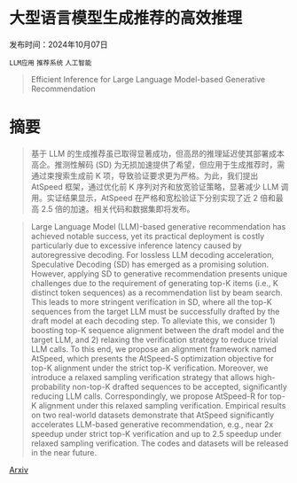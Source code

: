 # 大型语言模型生成推荐的高效推理

发布时间：2024年10月07日

`LLM应用` `推荐系统` `人工智能`

> Efficient Inference for Large Language Model-based Generative Recommendation

# 摘要

> 基于 LLM 的生成推荐虽已取得显著成功，但高昂的推理延迟使其部署成本高企。推测性解码 (SD) 为无损加速提供了希望，但应用于生成推荐时，需通过束搜索生成前 K 项，导致验证要求更为严格。为此，我们提出 AtSpeed 框架，通过优化前 K 序列对齐和放宽验证策略，显著减少 LLM 调用。实证结果显示，AtSpeed 在严格和宽松验证下分别实现了近 2 倍和最高 2.5 倍的加速。相关代码和数据集即将发布。

> Large Language Model (LLM)-based generative recommendation has achieved notable success, yet its practical deployment is costly particularly due to excessive inference latency caused by autoregressive decoding. For lossless LLM decoding acceleration, Speculative Decoding (SD) has emerged as a promising solution. However, applying SD to generative recommendation presents unique challenges due to the requirement of generating top-K items (i.e., K distinct token sequences) as a recommendation list by beam search. This leads to more stringent verification in SD, where all the top-K sequences from the target LLM must be successfully drafted by the draft model at each decoding step. To alleviate this, we consider 1) boosting top-K sequence alignment between the draft model and the target LLM, and 2) relaxing the verification strategy to reduce trivial LLM calls. To this end, we propose an alignment framework named AtSpeed, which presents the AtSpeed-S optimization objective for top-K alignment under the strict top-K verification. Moreover, we introduce a relaxed sampling verification strategy that allows high-probability non-top-K drafted sequences to be accepted, significantly reducing LLM calls. Correspondingly, we propose AtSpeed-R for top-K alignment under this relaxed sampling verification. Empirical results on two real-world datasets demonstrate that AtSpeed significantly accelerates LLM-based generative recommendation, e.g., near 2x speedup under strict top-K verification and up to 2.5 speedup under relaxed sampling verification. The codes and datasets will be released in the near future.

[Arxiv](https://arxiv.org/abs/2410.05165)